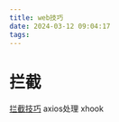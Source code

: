 ```yaml
---
title: web技巧
date: 2024-03-12 09:04:17
tags:
---
```


# 拦截

[拦截技巧](https://hughfenghen.github.io/posts/2023/12/23/web-spy/#%E6%8B%A6%E6%88%AA%E7%9A%84%E6%96%B9%E6%B3%95)
axios处理
xhook


